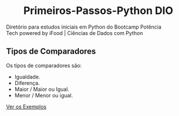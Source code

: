 <h1 align=center>Primeiros-Passos-Python DIO</h1>

 Diretório para estudos iniciais em Python do Bootcamp Potência <br> Tech powered by iFood | Ciências de Dados com Python

<h2>Tipos de Comparadores</h2>

Os tipos de comparadores são:
 - Igualdade.
 - Diferença.
 - Maior / Maior ou Igual.
 - Menor / Menor ou igual.

[Ver os Exemplos]()
